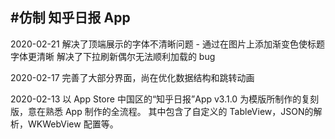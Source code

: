 #仿制 知乎日报 App
------

2020-02-21
解决了顶端展示的字体不清晰问题 - 通过在图片上添加渐变色使标题字体更清晰
解决了下拉刷新偶尔无法顺利加载的 bug

2020-02-17
完善了大部分界面，尚在优化数据结构和跳转动画

2020-02-13
以 App Store 中国区的“知乎日报”App v3.1.0 为模版所制作的复刻版，意在熟悉 App 制作的全流程。
其中包含了自定义的 TableView，JSON的解析，WKWebView 配置等。

